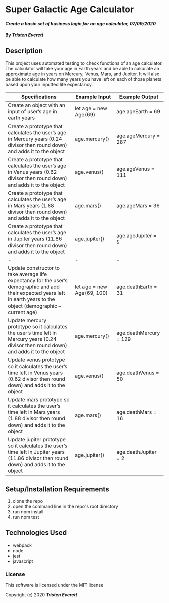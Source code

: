 # Super Galactic Age Calculator

#### _Create a basic set of business logic for an age calculator, 07/09/2020_

#### By _**Tristen Everett**_

## Description

This project uses automated testing to check functions of an age calculator. The calculator will take your age in Earth years and be able to calculate an approximate age in years on Mercury, Venus, Mars, and Jupiter. It will also be able to calculate how many years you have left on each of those planets based upon your inputted life expectancy.

|Specifications|Example Input|Example Output|
|-|-|-|
|Create an object with an input of user’s age in earth years|let age = new Age(69)|age.ageEarth = 69|
|Create a prototype that calculates the user’s age in Mercury years (0.24 divisor then round down) and adds it to the object|age.mercury()|age.ageMercury = 287|
|Create a prototype that calculates the user’s age in Venus years (0.62 divisor then round down) and adds it to the object|age.venus()|age.ageVenus = 111|
|Create a prototype that calculates the user’s age in Mars years (1.88 divisor then round down) and adds it to the object|age.mars()|age.ageMars = 36|
|Create a prototype that calculates the user’s age in Jupiter years (11.86 divisor then round down) and adds it to the object|age.jupiter()|age.ageJupiter = 5|
|-|-|-|
|Update constructor to take average life expectancy for the user’s demographic and add their expected years left in earth years to the object (demographic – current age)|let age = new Age(69, 100)|age.deathEarth = 31|
|Update mercury prototype so it calculates the user’s time left in Mercury years (0.24 divisor then round down) and adds it to the object|age.mercury()|age.deathMercury = 129|
|Update venus prototype so it calculates the user’s time left in Venus years (0.62 divisor then round down) and adds it to the object|age.venus()|age.deathVenus = 50|
|Update mars prototype so it calculates the user’s time left in Mars years (1.88 divisor then round down) and adds it to the object|age.mars()|age.deathMars = 16|
|Update jupiter prototype so it calculates the user’s time left in Jupiter years (11.86 divisor then round down) and adds it to the object|age.jupiter()|age.deathJupiter = 2|



## Setup/Installation Requirements

1. clone the repo
2. open the command line in the repo's root directory
3. run npm install
4. run npm test

## Technologies Used

* webpack
* node
* jest
* javascript

### License

This software is licensed under the MIT license

Copyright (c) 2020 **_Tristen Everett_**